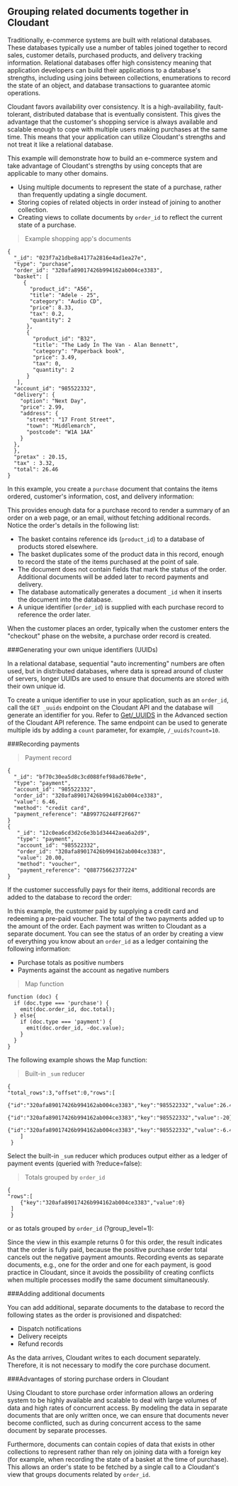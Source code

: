 ## Grouping related documents together in Cloudant

Traditionally, e-commerce systems are built with relational databases. These databases typically use a number of tables joined together to record sales, customer details, purchased products, and delivery tracking information. Relational databases offer high consistency meaning that application developers can build their applications to a database's strengths, including using joins between collections, enumerations to record the state of an object, and database transactions to guarantee atomic operations.

Cloudant favors availability over consistency. It is a high-availability, fault-tolerant, distributed database that is eventually consistent. This gives the advantage that the customer's shopping service is always available and scalable enough to cope with multiple users making purchases at the same time. This means that your application can utilize Cloudant's strengths and not treat it like a relational database.

This example will demonstrate how to build an e-commerce system and take advantage of Cloudant's strengths by using concepts that are applicable to many other domains.

-	Using multiple documents to represent the state of a purchase, rather than frequently updating a single document.
-	Storing copies of related objects in order instead of joining to another collection.
-	Creating views to collate documents by `order_id` to reflect the current state of a purchase.
 
 
> Example shopping app's documents

```
{
  "_id": "023f7a21dbe8a4177a2816e4ad1ea27e",
  "type": "purchase",
  "order_id": "320afa89017426b994162ab004ce3383",
  "basket": [
     {
       "product_id": "A56",
       "title": "Adele - 25",
       "category": "Audio CD",
       "price": 8.33,
       "tax": 0.2,
       "quantity": 2
      },
      {
        "product_id": "B32",
        "title": "The Lady In The Van - Alan Bennett",
        "category": "Paperback book",
        "price": 3.49,
        "tax": 0,
        "quantity": 2
      }
   ],
  "account_id": "985522332",
  "delivery": {
    "option": "Next Day",
    "price": 2.99,
    "address": {
      "street": "17 Front Street",
      "town": "Middlemarch",
      "postcode": "W1A 1AA"
    }
  },
  },
  "pretax" : 20.15,
  "tax" : 3.32,
  "total": 26.46
}
```


In this example, you create a `purchase` document that contains the items ordered, customer's information, cost, and delivery information:
<div></div>


This provides enough data for a purchase record to render a summary of an order on a web page, or an email, without fetching additional records. Notice the order's details in the following list:
 
-	The basket contains reference ids (`product_id`) to a database of products stored elsewhere.
-	The basket duplicates some of the product data in this record, enough to record the state of the items purchased at the point of sale.
-	The document does not contain fields that mark the status of the order. Additional documents will be added later to record payments and delivery.
-	The database automatically generates a document `_id` when it inserts the document into the database.
-	A unique identifier (`order_id`) is supplied with each purchase record to reference the order later. 
 
When the customer places an order, typically when the customer enters the "checkout" phase on the website, a purchase order record is created. 

###Generating your own unique identifiers (UUIDs)
 
In a relational database, sequential "auto incrementing" numbers are often used, but in distributed databases, where data is spread around of cluster of servers, longer UUIDs are used to ensure that documents are stored with their own unique id.
   
To create a unique identifier to use in your application, such as an `order_id`, call the `GET _uuids` endpoint on the Cloudant API and the database will generate an identifier for you. Refer to [Get/_UUIDS](advanced.html#get-/_uuids) in the Advanced section of the Cloudant API reference. The same endpoint can be used to generate multiple ids by adding a `count` parameter, for example, `/_uuids?count=10`.

###Recording payments

> Payment record

```
{
  "_id": "bf70c30ea5d8c3cd088fef98ad678e9e",
  "type": "payment",
  "account_id": "985522332",
  "order_id": "320afa89017426b994162ab004ce3383",
  "value": 6.46,
  "method": "credit card",
  "payment_reference": "AB9977G244FF2F667"
}
{
   "_id": "12c0ea6cd3d2c6e3b1d34442aea6a2d9",
   "type": "payment",
   "account_id": "985522332",
   "order_id": "320afa89017426b994162ab004ce3383",
   "value": 20.00,
   "method": "voucher",
   "payment_reference": "Q88775662377224"
}
```


If the customer successfully pays for their items, additional records are added to the database to record the order:
<div></div>

In this example, the customer paid by supplying a credit card and redeeming a pre-paid voucher. The total of the two payments added up to the amount of the order. Each payment was written to Cloudant as a separate document. You can see the status of an order by creating a view of everything you know about an `order_id` as a ledger containing the following information: 
 
-	Purchase totals as positive numbers
-	Payments against the account as negative numbers

> Map function

```
function (doc) {
  if (doc.type === 'purchase') {
    emit(doc.order_id, doc.total);
  } else{
    if (doc.type === 'payment') {
      emit(doc.order_id, -doc.value);
    }
  }
}

```

The following example shows the Map function: 

<div></div>

> Built-in `_sum` reducer

```
{
"total_rows":3,"offset":0,"rows":[
	{"id":"320afa89017426b994162ab004ce3383","key":"985522332","value":26.46},
	{"id":"320afa89017426b994162ab004ce3383","key":"985522332","value":-20},
	{"id":"320afa89017426b994162ab004ce3383","key":"985522332","value":-6.46}
	]
 }
```

Select the built-in `_sum` reducer which produces output either as a ledger of payment events (queried with ?reduce=false): 
<div></div>

> Totals grouped by `order_id`

```
{
"rows":[
 	{"key":"320afa89017426b994162ab004ce3383","value":0}
 ]
 }
``` 

or as totals grouped by `order_id` (?group_level=1):
<div></div>

Since the view in this example returns 0 for this order, the result indicates that the order is fully paid, because the positive purchase order total cancels out the negative payment amounts. Recording events as separate documents, e.g., one for the order and one for each payment, is good practice in Cloudant, since it avoids the possibility of creating conflicts when multiple processes modify the same document simultaneously.

###Adding additional documents

You can add additional, separate documents to the database to record the following states as the order is provisioned and dispatched:

-	Dispatch notifications
-	Delivery receipts
-	Refund records

As the data arrives, Cloudant writes to each document separately. Therefore, it is not necessary to modify the core purchase document.

###Advantages of storing purchase orders in Cloudant

Using Cloudant to store purchase order information allows an ordering system to be highly available and scalable to deal with large volumes of data and high rates of concurrent access. By modeling the data in separate documents that are only written once, we can ensure that documents never become conflicted, such as during concurrent access to the same document by separate processes.

Furthermore, documents can contain copies of data that exists in other collections to represent rather than rely on joining data with a foreign key (for example, when recording the state of a basket at the time of purchase). This allows an order's state to be fetched by a single call to a Cloudant's view that groups documents related by `order_id`.

